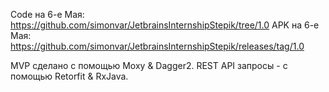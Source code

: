 Code на 6-е Мая: https://github.com/simonvar/JetbrainsInternshipStepik/tree/1.0
APK на 6-е Мая: https://github.com/simonvar/JetbrainsInternshipStepik/releases/tag/1.0

MVP сделано с помощью Moxy & Dagger2.
REST API запросы - с помощью Retorfit & RxJava.
